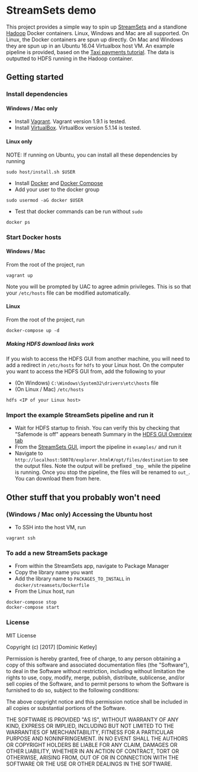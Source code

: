 # StreamSets demo

This project provides a simple way to spin up [StreamSets](https://streamsets.com/) and a standlone [Hadoop](http://hadoop.apache.org/) Docker containers. 
Linux, Windows and Mac are all supported. On Linux, the Docker containers are spun up directly. On Mac and Windows they are spun up in an Ubuntu 16.04 Virtualbox host VM. An example pipeline is provided, based on the [Taxi payments tutorial](https://streamsets.com/documentation/datacollector/latest/help/#Tutorial/ExtendedTutorial.html#concept_w4n_gjt_ls). The data is outputted to HDFS running in the Hadoop container.

## Getting started

### Install dependencies

#### Windows / Mac only

* Install [Vagrant](https://www.vagrantup.com/). Vagrant version 1.9.1 is tested.
* Install [VirtualBox](https://www.virtualbox.org/wiki/Downloads). VirtualBox version 5.1.14 is tested.

#### Linux only

NOTE: If running on Ubuntu, you can install all these dependencies by running 
```
sudo host/install.sh $USER
```

* Install [Docker](https://www.docker.com/) and [Docker Compose](https://docs.docker.com/compose/)
* Add your user to the docker group
```
sudo usermod -aG docker $USER
```
* Test that docker commands can be run without `sudo`
```
docker ps
```

### Start Docker hosts

#### Windows / Mac

From the root of the project, run 
```
vagrant up
```
Note you will be prompted by UAC to agree admin privileges. This is so that your `/etc/hosts` file can be modified automatically.

#### Linux

From the root of the project, run
```
docker-compose up -d
```

##### Making HDFS download links work

If you wish to access the HDFS GUI from another machine, you will need to add a redirect in `/etc/hosts` for `hdfs` to your Linux host. On the computer you want to access the HDFS GUI from, add the following to your
* (On Windows) `C:\Windows\System32\drivers\etc\hosts` file
* (On Linux / Mac) `/etc/hosts`
```
hdfs <IP of your Linux host>
```

### Import the example StreamSets pipeline and run it

* Wait for HDFS startup to finish. You can verify this by checking that "Safemode is off" appears beneath Summary in the [HDFS GUI Overview tab](http://dketley1:50070/dfshealth.html#tab-overview)
* From the [StreamSets GUI](http://localhost:18630), import the pipeline in `examples/` and run it
* Navigate to `http://localhost:50070/explorer.html#/opt/files/destination` to see the output files.
  Note the output will be prefixed `_tmp_` while the pipeline is running. Once you stop the pipeline, the files will be renamed to `out_`. You can download them from here.

## Other stuff that you probably won't need

### (Windows / Mac only) Accessing the Ubuntu host

* To SSH into the host VM, run
```
vagrant ssh
```

### To add a new StreamSets package

* From within the StreamSets app, navigate to Package Manager
* Copy the library name you want
* Add the library name to `PACKAGES_TO_INSTALL` in `docker/streamsets/Dockerfile`
* From the Linux host, run
```
docker-compose stop
docker-compose start
```

### License

MIT License

Copyright (c) [2017] [Dominic Ketley]

Permission is hereby granted, free of charge, to any person obtaining a copy
of this software and associated documentation files (the "Software"), to deal
in the Software without restriction, including without limitation the rights
to use, copy, modify, merge, publish, distribute, sublicense, and/or sell
copies of the Software, and to permit persons to whom the Software is
furnished to do so, subject to the following conditions:

The above copyright notice and this permission notice shall be included in all
copies or substantial portions of the Software.

THE SOFTWARE IS PROVIDED "AS IS", WITHOUT WARRANTY OF ANY KIND, EXPRESS OR
IMPLIED, INCLUDING BUT NOT LIMITED TO THE WARRANTIES OF MERCHANTABILITY,
FITNESS FOR A PARTICULAR PURPOSE AND NONINFRINGEMENT. IN NO EVENT SHALL THE
AUTHORS OR COPYRIGHT HOLDERS BE LIABLE FOR ANY CLAIM, DAMAGES OR OTHER
LIABILITY, WHETHER IN AN ACTION OF CONTRACT, TORT OR OTHERWISE, ARISING FROM,
OUT OF OR IN CONNECTION WITH THE SOFTWARE OR THE USE OR OTHER DEALINGS IN THE
SOFTWARE.
